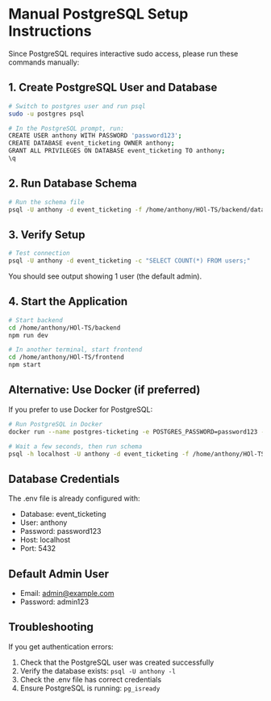 # Manual PostgreSQL Setup Instructions

Since PostgreSQL requires interactive sudo access, please run these commands manually:

## 1. Create PostgreSQL User and Database

```bash
# Switch to postgres user and run psql
sudo -u postgres psql

# In the PostgreSQL prompt, run:
CREATE USER anthony WITH PASSWORD 'password123';
CREATE DATABASE event_ticketing OWNER anthony;
GRANT ALL PRIVILEGES ON DATABASE event_ticketing TO anthony;
\q
```

## 2. Run Database Schema

```bash
# Run the schema file
psql -U anthony -d event_ticketing -f /home/anthony/HOl-TS/backend/database/schema.sql
```

## 3. Verify Setup

```bash
# Test connection
psql -U anthony -d event_ticketing -c "SELECT COUNT(*) FROM users;"
```

You should see output showing 1 user (the default admin).

## 4. Start the Application

```bash
# Start backend
cd /home/anthony/HOl-TS/backend
npm run dev

# In another terminal, start frontend
cd /home/anthony/HOl-TS/frontend
npm start
```

## Alternative: Use Docker (if preferred)

If you prefer to use Docker for PostgreSQL:

```bash
# Run PostgreSQL in Docker
docker run --name postgres-ticketing -e POSTGRES_PASSWORD=password123 -e POSTGRES_USER=anthony -e POSTGRES_DB=event_ticketing -p 5432:5432 -d postgres:15

# Wait a few seconds, then run schema
psql -h localhost -U anthony -d event_ticketing -f /home/anthony/HOl-TS/backend/database/schema.sql
```

## Database Credentials

The .env file is already configured with:
- Database: event_ticketing
- User: anthony
- Password: password123
- Host: localhost
- Port: 5432

## Default Admin User

- Email: admin@example.com
- Password: admin123

## Troubleshooting

If you get authentication errors:
1. Check that the PostgreSQL user was created successfully
2. Verify the database exists: `psql -U anthony -l`
3. Check the .env file has correct credentials
4. Ensure PostgreSQL is running: `pg_isready`